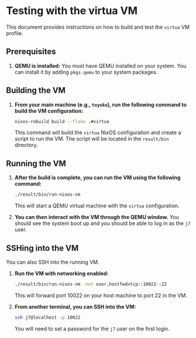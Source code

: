 # Testing with the virtua VM

This document provides instructions on how to build and test the `virtua` VM profile.

## Prerequisites

1.  **QEMU is installed:** You must have QEMU installed on your system. You can install it by adding `pkgs.qemu` to your system packages.

## Building the VM

1.  **From your main machine (e.g., `toyoko`), run the following command to build the VM configuration:**

    ```bash
    nixos-rebuild build --flake .#virtua
    ```

    This command will build the `virtua` NixOS configuration and create a script to run the VM. The script will be located in the `result/bin` directory.

## Running the VM

1.  **After the build is complete, you can run the VM using the following command:**

    ```bash
    ./result/bin/run-nixos-vm
    ```

    This will start a QEMU virtual machine with the `virtua` configuration.

2.  **You can then interact with the VM through the QEMU window.** You should see the system boot up and you should be able to log in as the `j7` user.

## SSHing into the VM

You can also SSH into the running VM.

1.  **Run the VM with networking enabled:**

    ```bash
    ./result/bin/run-nixos-vm -net user,hostfwd=tcp::10022-:22
    ```

    This will forward port 10022 on your host machine to port 22 in the VM.

2.  **From another terminal, you can SSH into the VM:**

    ```bash
    ssh j7@localhost -p 10022
    ```

    You will need to set a password for the `j7` user on the first login.
